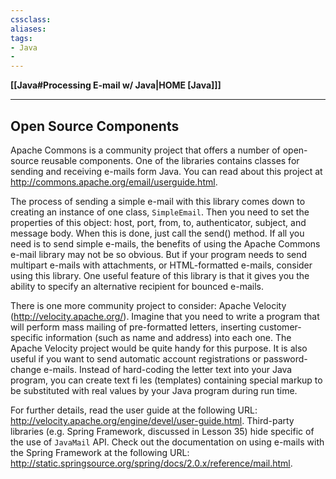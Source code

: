```yaml
---
cssclass:
aliases:
tags:
- Java
- 
---
```

**[[Java#Processing E-mail w/ Java|HOME [Java]]]**

---
## Open Source Components
Apache Commons is a community project that offers a number of open-source reusable components. One of the libraries contains classes for sending and receiving e-mails form Java. You can read about this project at http://commons.apache.org/email/userguide.html. 

The process of sending a simple e-mail with this library comes down to creating an instance of one class, `SimpleEmail`. Then you need to set the properties of this object: host, port, from, to, authenticator, subject, and message body. When this is done, just call the send() method. If all you need is to send simple e-mails, the benefits of using the Apache Commons e-mail library may not be so obvious. But if your program needs to send multipart e-mails with attachments, or HTML-formatted e-mails, consider using this library. One useful feature of this library is that it gives you the ability to specify an alternative recipient for bounced e-mails.

There is one more community project to consider: Apache Velocity (http://velocity.apache.org/). Imagine that you need to write a program that will perform mass mailing of pre-formatted letters, inserting customer-specific information (such as name and address) into each one. The Apache Velocity project would be quite handy for this purpose. It is also useful if you want to send automatic account registrations or password-change e-mails. Instead of hard-coding the letter text into your Java program, you can create text fi les (templates) containing special markup to be substituted with real values by your Java program during run time.

For further details, read the user guide at the following URL: http://velocity.apache.org/engine/devel/user-guide.html. Third-party libraries (e.g. Spring Framework, discussed in Lesson 35) hide specific of the use of `JavaMail` API. Check out the documentation on using e-mails with the Spring Framework at the following URL: http://static.springsource.org/spring/docs/2.0.x/reference/mail.html.